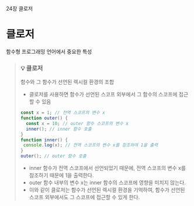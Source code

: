 24장 클로저

# 클로저
함수형 프로그래밍 언어에서 중요한 특성
> ### 💡 클로저
> 함수와 그 함수가 선언된 렉시컬 환경의 조합
> - 클로저를 사용하면 함수가 선언된 스코프 외부에서 그 함수의 스코프에 접근할 수 있음
> ```javascript
> const x = 1; // 전역 스코프의 변수 x
> function outer() {
>   const x = 10; // outer 함수 스코프의 변수 x
>   inner(); // inner 함수 호출
> }
> function inner() {
>  console.log(x); // 전역 스코프의 변수 x를 참조하여 1을 출력
> }
> outer(); // outer 함수 호출
> ```
>  - inner 함수가 전역 스코프에서 선언되었기 때문에, 전역 스코프의 변수 x를 참조하기 때문에 1을 출력한다.
>  - outer 함수 내부의 변수 x는 inner 함수의 스코프에 영향을 미치지 않는다.
>  -  이와 같이 클로저는 함수가 선언된 렉시컬 환경을 기억하여, 함수가 선언된 스코프 외부에서도 그 스코프에 접근할 수 있게 한다.